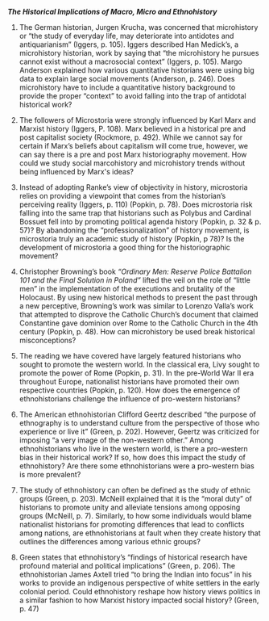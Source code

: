 ***The Historical Implications of Macro, Micro and Ethnohistory***

1.	The German historian, Jurgen Krucha, was concerned that microhistory or “the study of everyday life, may deteriorate into antidotes and antiquarianism” (Iggers, p. 105). Iggers described Han Medick’s, a microhistory historian, work by saying that “the microhistory he pursues cannot exist without a macrosocial context” (Iggers, p. 105). Margo Anderson explained how various quantitative historians were using big data to explain large social movements (Anderson, p. 246). Does microhistory have to include a quantitative history background to provide the proper “context” to avoid falling into the trap of antidotal historical work?

2.	The followers of Microstoria were strongly influenced by Karl Marx and Marxist history (Iggers, P. 108). Marx believed in a historical pre and post capitalist society (Rockmore, p. 492). While we cannot say for certain if Marx’s beliefs about capitalism will come true, however, we can say there is a pre and post Marx historiography movement. How could we study social marcohistory and microhistory trends without being influenced by Marx's ideas?

3.	Instead of adopting Ranke’s view of objectivity in history, microstoria relies on providing a viewpoint that comes from the historian’s perceiving reality (Iggers, p. 110) (Popkin, p. 78). Does microstoria risk falling into the same trap that historians such as Polybus and Cardinal Bossuet fell into by promoting political agenda history (Popkin, p. 32 & p. 57)? By abandoning the “professionalization” of history movement, is microstoria truly an academic study of history (Popkin, p 78)?  Is the development of microstoria a good thing for the historiographic movement?

4.	Christopher Browning’s book *“Ordinary Men: Reserve Police Battalion 101 and the Final Solution in Poland”* lifted the veil on the role of “little men” in the implementation of the executions and brutality of the Holocaust.  By using new historical methods to present the past through a new perceptive, Browning’s work was similar to Lorenzo Valla’s work that attempted to disprove the Catholic Church’s document that claimed Constantine gave dominion over Rome to the Catholic Church in the 4th century (Popkin, p. 48). How can microhistory be used break historical misconceptions?  

5.	The reading we have covered have largely featured historians who sought to promote the western world. In the classical era, Livy sought to promote the power of Rome (Popkin, p. 31). In the pre-World War II era throughout Europe, nationalist historians have promoted their own respective countries (Popkin, p. 120). How does the emergence of ethnohistorians challenge the influence of pro-western historians? 

6.	The American ethnohistorian Clifford Geertz described “the purpose of ethnography is to understand culture from the perspective of those who experience or live it” (Green, p. 202). However, Geertz was criticized for imposing “a very image of the non-western other.” Among ethnohistorians who live in the western world, is there a pro-western bias in their historical work? If so, how does this impact the study of ethnohistory? Are there some ethnohistorians were a pro-western bias is more prevalent?

7.	The study of ethnohistory can often be defined as the study of ethnic groups (Green, p. 203). McNeill explained that it is the “moral duty” of historians to promote unity and alleviate tensions among opposing groups (McNeill, p. 7). Similarly, to how some individuals would blame nationalist historians for promoting differences that lead to conflicts among nations, are ethnohistorians at fault when they create history that outlines the differences among various ethnic groups?

8.	Green states that ethnohistory’s “findings of historical research have profound material and political implications” (Green, p. 206). The ethnohistorian James Axtell tried “to bring the Indian into focus” in his works to provide an indigenous perspective of white settlers in the early colonial period. Could ethnohistory reshape how history views politics in a similar fashion to how Marxist history impacted social history? (Green, p. 47)
